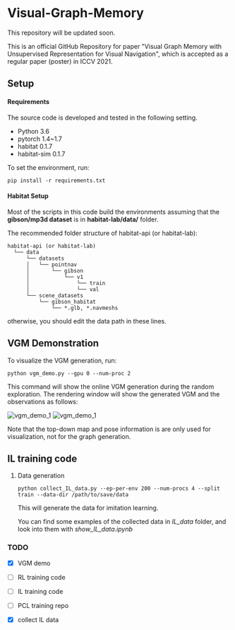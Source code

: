 # Visual-Graph-Memory
This repository will be updated soon.

This is an official GitHub Repository for paper "Visual Graph Memory with Unsupervised Representation for Visual Navigation", which is accepted as a regular paper (poster) in ICCV 2021.

## Setup
#### Requirements
The source code is developed and tested in the following setting. 
- Python 3.6
- pytorch 1.4~1.7
- habitat 0.1.7
- habitat-sim 0.1.7 

To set the environment, run:
```
pip install -r requirements.txt
```


#### Habitat Setup

Most of the scripts in this code build the environments assuming that the **gibson/mp3d dataset** is in **habitat-lab/data/** folder.

The recommended folder structure of habitat-api (or habitat-lab):
```
habitat-api (or habitat-lab)
  └── data
      └── datasets
      │   └── pointnav
      │       └── gibson
      │           └── v1
      │               └── train
      │               └── val
      └── scene_datasets
          └── gibson_habitat
              └── *.glb, *.navmeshs  
```

otherwise, you should edit the data path in these lines.

## VGM Demonstration
To visualize the VGM generation, run:
```
python vgm_demo.py --gpu 0 --num-proc 2
```
This command will show the online VGM generation during the random exploration.
The rendering window will show the generated VGM and the observations as follows:

![vgm_demo_1](docs/vgm_demo_1.gif) ![vgm_demo_1](docs/vgm_demo_2.gif)

Note that the top-down map and pose information is are only used for visualization, not for the graph generation. 


## IL training code
1. Data generation
    ```
    python collect_IL_data.py --ep-per-env 200 --num-procs 4 --split train --data-dir /path/to/save/data
    ```
    This will generate the data for imitation learning.
    
    You can find some examples of the collected data in *IL_data* folder, and look into them with  *show_IL_data.ipynb* 





### TODO

- [x] VGM demo
- [ ] RL training code
- [ ] IL training code
- [ ] PCL training repo
- [x] collect IL data

